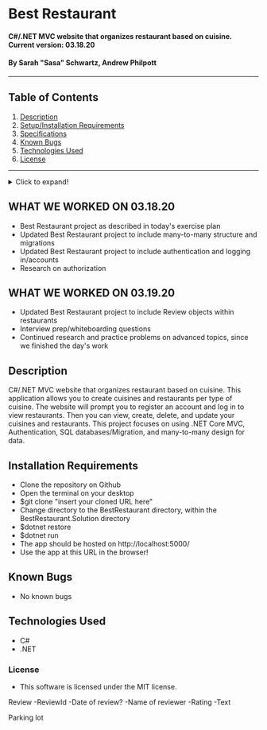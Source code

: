 # Best Restaurant

#### C#/.NET MVC website that organizes restaurant based on cuisine. Current version: 03.18.20

#### By Sarah "Sasa" Schwartz, Andrew Philpott

---

## Table of Contents

1. [Description](#description)
2. [Setup/Installation Requirements](#installation-requirements)
3. [Specifications](#specs)
4. [Known Bugs](#known-bugs)
5. [Technologies Used](#technologies-used)
6. [License](#license)

---

<details>
  <summary>Click to expand!</summary>
| Route Name | URL Path | HTTP Method | Purpose |
| :--------- | :------- | :---------- | :------- |
| Index | / | GET | Homepage: displays welcome message & link to view restaurants |

| Index | /cuisines | GET | Displays list of all cuisines |

| Create | /cuisines/{id} | GET | Offers a form to create a cuisine |

| Create | /cuisines/{id} | POST | Create a new cuisine object |

| Details | /cuisines/{id} | GET | Displays details of a specific cuisine |

| Edit | /cuisines/{id}/edit | GET | Offers form to edit a specific cuisine |

| Update | /cuisines/{id} | PATCH (via POST) | Updates a specific cuisine |

| Destroy | /cuisines/{id} | POST | Deletes a specific cuisine |

| Index | /restaurants | GET | Displays list of all restaurants |

| Create | /restaurants/{id} | GET | Offers a form to create a restaurant |

| Create | /restaurtants/{id} | POST | Create a new restaurant object |

| Details | /restaurtants/{id} | GET | Displays details of a specific object |

| Edit | /restaurtants/{id}/edit | GET | Offers form to edit a specific restaurant |

| Update | /restaurtants/{id} | PATCH (via POST) | Updates a specific restaurant |

| Destroy | /restaurtants/{id} | POST | Deletes a specific restaurant |

</details>

## WHAT WE WORKED ON 03.18.20

- Best Restaurant project as described in today's exercise plan
- Updated Best Restaurant project to include many-to-many structure and migrations
- Updated Best Restaurant project to include authentication and logging in/accounts
- Research on authorization

## WHAT WE WORKED ON 03.19.20

- Updated Best Restaurant project to include Review objects within restaurants
- Interview prep/whiteboarding questions
- Continued research and practice problems on advanced topics, since we finished the day's work

## Description

C#/.NET MVC website that organizes restaurant based on cuisine. This application allows you to create cuisines and restaurants per type of cuisine. The website will prompt you to register an account and log in to view restaurants. Then you can view, create, delete, and update your cuisines and restaurants. This project focuses on using .NET Core MVC, Authentication, SQL databases/Migration, and many-to-many design for data.

## Installation Requirements

- Clone the repository on Github
- Open the terminal on your desktop
- \$git clone "insert your cloned URL here"
- Change directory to the BestRestaurant directory, within the BestRestaurant.Solution directory
- \$dotnet restore
- \$dotnet run
- The app should be hosted on http://localhost:5000/
- Use the app at this URL in the browser!

## Known Bugs

- No known bugs

## Technologies Used

- C#
- .NET

### License

- This software is licensed under the MIT license.

Review
-ReviewId
-Date of review?
-Name of reviewer
-Rating
-Text

Parking lot
